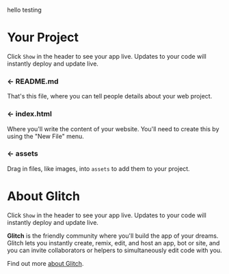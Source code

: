 hello testing

Your Project
============

Click `Show` in the header to see your app live. Updates to your code will instantly deploy and update live.

### ← README.md

That's this file, where you can tell people details about your web project.

### ← index.html

Where you'll write the content of your website. You'll need to create this by using the "New File" menu.

### ← assets

Drag in files, like images, into `assets` to add them to your project.


About Glitch
============

Click `Show` in the header to see your app live. Updates to your code will instantly deploy and update live.

**Glitch** is the friendly community where you'll build the app of your dreams. Glitch lets you instantly create, remix, edit, and host an app, bot or site, and you can invite collaborators or helpers to simultaneously edit code with you.

Find out more [about Glitch](https://glitch.com/about).